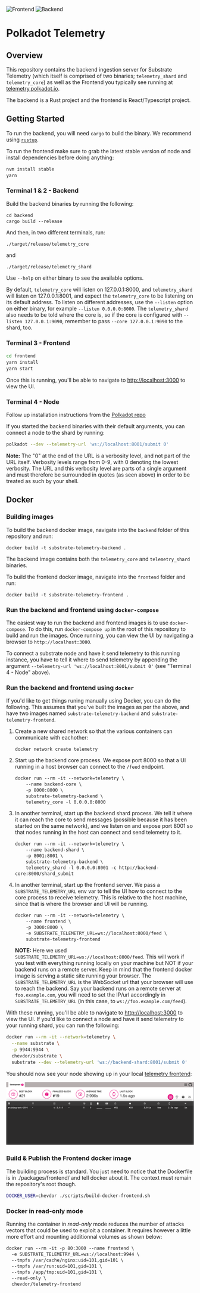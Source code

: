![Frontend](https://github.com/paritytech/substrate-telemetry/workflows/Frontend%20CI/badge.svg)
![Backend](https://github.com/paritytech/substrate-telemetry/workflows/Backend%20CI/badge.svg)

# Polkadot Telemetry

## Overview

This repository contains the backend ingestion server for Substrate Telemetry (which itself is comprised of two binaries; `telemetry_shard` and `telemetry_core`) as well as the Frontend you typically see running at [telemetry.polkadot.io](https://telemetry.polkadot.io/).

The backend is a Rust project and the frontend is React/Typescript project.

## Getting Started

To run the backend, you will need `cargo` to build the binary. We recommend using [`rustup`](https://rustup.rs/).

To run the frontend make sure to grab the latest stable version of node and install dependencies before doing anything:

```sh
nvm install stable
yarn
```

### Terminal 1 & 2 - Backend

Build the backend binaries by running the following:

```
cd backend
cargo build --release
```

And then, in two different terminals, run:

```
./target/release/telemetry_core
```

and

```
./target/release/telemetry_shard
```

Use `--help` on either binary to see the available options.

By default, `telemetry_core` will listen on 127.0.0.1:8000, and `telemetry_shard` will listen on 127.0.0.1:8001, and expect the `telemetry_core` to be listening on its default address. To listen on different addresses, use the `--listen` option on either binary, for example `--listen 0.0.0.0:8000`. The `telemetry_shard` also needs to be told where the core is, so if the core is configured with `--listen 127.0.0.1:9090`, remember to pass `--core 127.0.0.1:9090` to the shard, too.

### Terminal 3 - Frontend

```sh
cd frontend
yarn install
yarn start
```

Once this is running, you'll be able to navigate to [http://localhost:3000](http://localhost:3000) to view the UI.

### Terminal 4 - Node

Follow up installation instructions from the [Polkadot repo](https://github.com/paritytech/polkadot)

If you started the backend binaries with their default arguments, you can connect a node to the shard by running:

```sh
polkadot --dev --telemetry-url 'ws://localhost:8001/submit 0'
```

**Note:** The "0" at the end of the URL is a verbosity level, and not part of the URL itself. Verbosity levels range from 0-9, with 0 denoting the lowest verbosity. The URL and this verbosity level are parts of a single argument and must therefore be surrounded in quotes (as seen above) in order to be treated as such by your shell.

## Docker

### Building images

To build the backend docker image, navigate into the `backend` folder of this repository and run:

```
docker build -t substrate-telemetry-backend .
```

The backend image contains both the `telemetry_core` and `telemetry_shard` binaries.

To build the frontend docker image, navigate into the `frontend` folder and run:

```
docker build -t substrate-telemetry-frontend .
```

### Run the backend and frontend using `docker-compose`

The easiest way to run the backend and frontend images is to use `docker-compose`. To do this, run `docker-compose up` in the root of this repository to build and run the images. Once running, you can view the UI by navigating a browser to `http://localhost:3000`.

To connect a substrate node and have it send telemetry to this running instance, you have to tell it where to send telemetry by appending the argument `--telemetry-url 'ws://localhost:8001/submit 0'` (see "Terminal 4 - Node" above).

### Run the backend and frontend using `docker`

If you'd like to get things runing manually using Docker, you can do the following. This assumes that you've built the images as per the above, and have two images named `substrate-telemetry-backend` and `substrate-telemetry-frontend`.

1. Create a new shared network so that the various containers can communicate with eachother:

   ```
   docker network create telemetry
   ```

2. Start up the backend core process. We expose port 8000 so that a UI running in a host browser can connect to the `/feed` endpoint.

   ```
   docker run --rm -it --network=telemetry \
       --name backend-core \
       -p 8000:8000 \
       substrate-telemetry-backend \
       telemetry_core -l 0.0.0.0:8000
   ```

3. In another terminal, start up the backend shard process. We tell it where it can reach the core to send messages (possible because it has been started on the same network), and we listen on and expose port 8001 so that nodes running in the host can connect and send telemetry to it.

   ```
   docker run --rm -it --network=telemetry \
       --name backend-shard \
       -p 8001:8001 \
       substrate-telemetry-backend \
       telemetry_shard -l 0.0.0.0:8001 -c http://backend-core:8000/shard_submit
   ```

4. In another terminal, start up the frontend server. We pass a `SUBSTRATE_TELEMETRY_URL` env var to tell the UI how to connect to the core process to receive telemetry. This is relative to the host machine, since that is where the browser and UI will be running.

   ```
   docker run --rm -it --network=telemetry \
       --name frontend \
       -p 3000:8000 \
       -e SUBSTRATE_TELEMETRY_URL=ws://localhost:8000/feed \
       substrate-telemetry-frontend
   ```

   **NOTE:** Here we used `SUBSTRATE_TELEMETRY_URL=ws://localhost:8000/feed`. This will work if you test with everything running locally on your machine but NOT if your backend runs on a remote server. Keep in mind that the frontend docker image is serving a static site running your browser. The `SUBSTRATE_TELEMETRY_URL` is the WebSocket url that your browser will use to reach the backend. Say your backend runs on a remote server at `foo.example.com`, you will need to set the IP/url accordingly in `SUBSTRATE_TELEMETRY_URL` (in this case, to `ws://foo.example.com/feed`).

With these running, you'll be able to navigate to [http://localhost:3000](http://localhost:3000) to view the UI. If you'd like to connect a node and have it send telemetry to your running shard, you can run the following:

```sh
docker run --rm -it --network=telemetry \
  --name substrate \
  -p 9944:9944 \
  chevdor/substrate \
  substrate --dev --telemetry-url 'ws://backend-shard:8001/submit 0'
```

You should now see your node showing up in your local [telemetry frontend](http://localhost:3000/):

![image](doc/screenshot01.png)

### Build & Publish the Frontend docker image

The building process is standard. You just need to notice that the Dockerfile is in ./packages/frontend/ and tell docker about it. The context must remain the repository's root though.

```sh
DOCKER_USER=chevdor ./scripts/build-docker-frontend.sh
```

### Docker in read-only mode

Running the container in *read-only* mode reduces the number of attacks vectors that could be used to exploit
a container. It requires however a little more effort and mounting additionnal volumes as shown below:

```
docker run --rm -it -p 80:3000 --name frontend \
  -e SUBSTRATE_TELEMETRY_URL=ws://localhost:9944 \
  --tmpfs /var/cache/nginx:uid=101,gid=101 \
  --tmpfs /var/run:uid=101,gid=101 \
  --tmpfs /app/tmp:uid=101,gid=101 \
  --read-only \
  chevdor/telemetry-frontend
```
